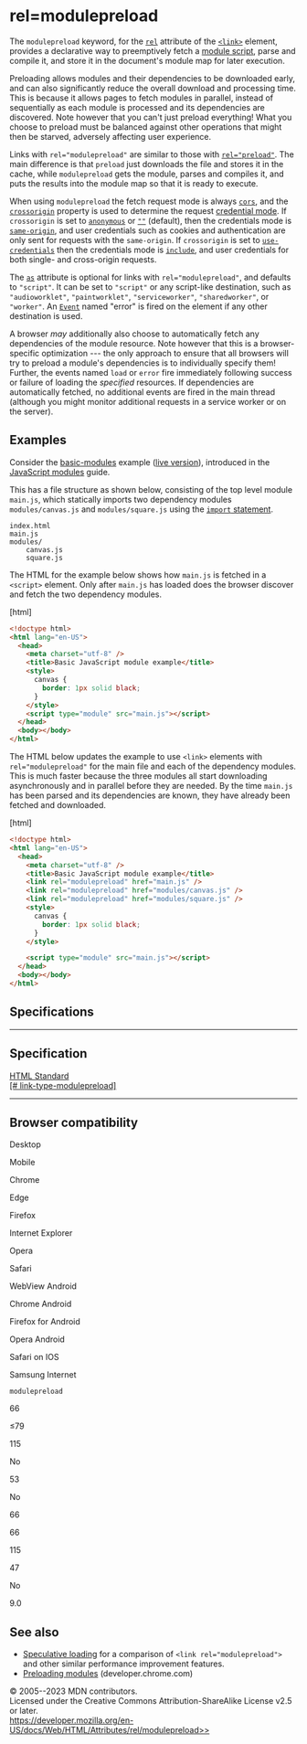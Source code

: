 rel=modulepreload
=================

The `modulepreload` keyword, for the [`rel`](../rel) attribute of the
[`<link>`](../../element/link) element, provides a declarative way to
preemptively fetch a [module
script](https://developer.mozilla.org/en-US/docs/Web/JavaScript/Guide/Modules),
parse and compile it, and store it in the document\'s module map for
later execution.

Preloading allows modules and their dependencies to be downloaded early,
and can also significantly reduce the overall download and processing
time. This is because it allows pages to fetch modules in parallel,
instead of sequentially as each module is processed and its dependencies
are discovered. Note however that you can\'t just preload everything!
What you choose to preload must be balanced against other operations
that might then be starved, adversely affecting user experience.

Links with `rel="modulepreload"` are similar to those with
[`rel="preload"`](preload). The main difference is that `preload` just
downloads the file and stores it in the cache, while `modulepreload`
gets the module, parses and compiles it, and puts the results into the
module map so that it is ready to execute.

When using `modulepreload` the fetch request mode is always
[`cors`](https://developer.mozilla.org/en-US/docs/Web/API/Request/mode#cors),
and the [`crossorigin`](../crossorigin) property is used to determine
the request [credential
mode](https://developer.mozilla.org/en-US/docs/Web/API/Request/credentials).
If `crossorigin` is set to [`anonymous`](../crossorigin#anonymous) or
[`""`](../crossorigin#sect1) (default), then the credentials mode is
[`same-origin`](https://developer.mozilla.org/en-US/docs/Web/API/Request/credentials#same-origin),
and user credentials such as cookies and authentication are only sent
for requests with the `same-origin`. If `crossorigin` is set to
[`use-credentials`](../crossorigin#use-credentials) then the credentials
mode is
[`include`](https://developer.mozilla.org/en-US/docs/Web/API/Request/credentials#include),
and user credentials for both single- and cross-origin requests.

The [`as`](../../element/link#as) attribute is optional for links with
`rel="modulepreload"`, and defaults to `"script"`. It can be set to
`"script"` or any script-like destination, such as `"audioworklet"`,
`"paintworklet"`, `"serviceworker"`, `"sharedworker"`, or `"worker"`. An
[`Event`](https://developer.mozilla.org/en-US/docs/Web/API/Event/Event)
named \"error\" is fired on the element if any other destination is
used.

A browser *may* additionally also choose to automatically fetch any
dependencies of the module resource. Note however that this is a
browser-specific optimization --- the only approach to ensure that all
browsers will try to preload a module\'s dependencies is to individually
specify them! Further, the events named `load` or `error` fire
immediately following success or failure of loading the *specified*
resources. If dependencies are automatically fetched, no additional
events are fired in the main thread (although you might monitor
additional requests in a service worker or on the server).

Examples
--------

Consider the
[basic-modules](https://github.com/mdn/js-examples/tree/master/module-examples/basic-modules)
example ([live
version](https://mdn.github.io/js-examples/module-examples/basic-modules/)),
introduced in the [JavaScript
modules](https://developer.mozilla.org/en-US/docs/Web/JavaScript/Guide/Modules#basic_example_structure)
guide.

This has a file structure as shown below, consisting of the top level
module `main.js`, which statically imports two dependency modules
`modules/canvas.js` and `modules/square.js` using the [`import`
statement](https://developer.mozilla.org/en-US/docs/Web/JavaScript/Reference/Statements/import).

```text
index.html
main.js
modules/
    canvas.js
    square.js
```

The HTML for the example below shows how `main.js` is fetched in a
`<script>` element. Only after `main.js` has loaded does the browser
discover and fetch the two dependency modules.

[html]

```html
<!doctype html>
<html lang="en-US">
  <head>
    <meta charset="utf-8" />
    <title>Basic JavaScript module example</title>
    <style>
      canvas {
        border: 1px solid black;
      }
    </style>
    <script type="module" src="main.js"></script>
  </head>
  <body></body>
</html>
```

The HTML below updates the example to use `<link>` elements with
`rel="modulepreload"` for the main file and each of the dependency
modules. This is much faster because the three modules all start
downloading asynchronously and in parallel before they are needed. By
the time `main.js` has been parsed and its dependencies are known, they
have already been fetched and downloaded.

[html]

```html
<!doctype html>
<html lang="en-US">
  <head>
    <meta charset="utf-8" />
    <title>Basic JavaScript module example</title>
    <link rel="modulepreload" href="main.js" />
    <link rel="modulepreload" href="modules/canvas.js" />
    <link rel="modulepreload" href="modules/square.js" />
    <style>
      canvas {
        border: 1px solid black;
      }
    </style>

    <script type="module" src="main.js"></script>
  </head>
  <body></body>
</html>
```

Specifications
--------------

  --------------------------------------------------------------------------------------------------------------

Specification
  --------------------------------------------------------------------------------------------------------------

  [HTML Standard\
  [\#
  link-type-modulepreload]](https://html.spec.whatwg.org/multipage/links.html#link-type-modulepreload)

  --------------------------------------------------------------------------------------------------------------

Browser compatibility
---------------------

Desktop

Mobile

Chrome

Edge

Firefox

Internet Explorer

Opera

Safari

WebView Android

Chrome Android

Firefox for Android

Opera Android

Safari on IOS

Samsung Internet

`modulepreload`

66

≤79

115

No

53

No

66

66

115

47

No

9.0

See also
--------

- [Speculative
    loading](https://developer.mozilla.org/en-US/docs/Web/Performance/Speculative_loading)
    for a comparison of `<link rel="modulepreload">` and other similar
    performance improvement features.
- [Preloading
    modules](https://developer.chrome.com/blog/modulepreload)
    (developer.chrome.com)

© 2005--2023 MDN contributors.\
Licensed under the Creative Commons Attribution-ShareAlike License v2.5
or later.\
https://developer.mozilla.org/en-US/docs/Web/HTML/Attributes/rel/modulepreload>>
